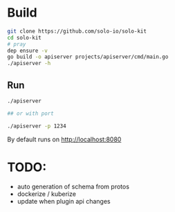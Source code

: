 # Build
```bash
git clone https://github.com/solo-io/solo-kit
cd solo-kit
# pray
dep ensure -v 
go build -o apiserver projects/apiserver/cmd/main.go
./apiserver -h
```

## Run
```bash
./apiserver

## or with port

./apiserver -p 1234

```

By default runs on [http://localhost:8080](http://localhost:8080)


# TODO:
- auto generation of schema from protos
- dockerize / kuberize
- update when plugin api changes